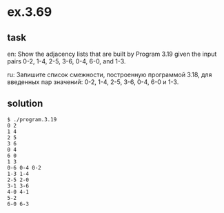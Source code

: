 # ex.3.69

## task

en: Show the adjacency lists that are built by Program 3.19 given the
input pairs 0-2, 1-4, 2-5, 3-6, 0-4, 6-0, and 1-3.

ru: Запишите список смежности, построенную программой 3.18, для
введенных пар значений: 0-2, 1-4, 2-5, 3-6, 0-4, 6-0 и 1-3.

## solution
```
$ ./program.3.19
0 2
1 4
2 5
3 6
0 4
6 0
1 3
0-6 0-4 0-2
1-3 1-4
2-5 2-0
3-1 3-6
4-0 4-1
5-2
6-0 6-3
```

